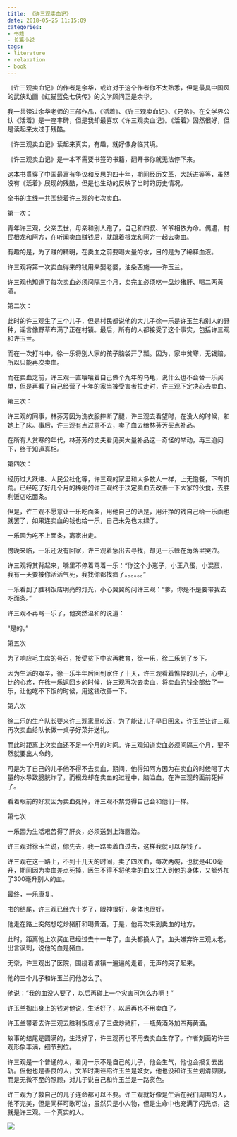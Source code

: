 ```yaml
---
title: 《许三观卖血记》
date: 2018-05-25 11:15:09
categories:
- 书籍
- 长篇小说
tags:
- literature
- relaxation
- book
---
```

《许三观卖血记》的作者是余华，或许对于这个作者你不太熟悉，但是最具中国风的武侠动画《虹猫蓝兔七侠传》的文学顾问正是余华。

我一共读过余华老师的三部作品，《活着》、《许三观卖血记》、《兄弟》。在文学界公认《活着》是一座丰碑，但是我却最喜欢《许三观卖血记》。《活着》固然很好，但是读起来太过于残酷。

 <!-- more -->

《许三观卖血记》读起来真实，有趣，就好像身临其境。

《许三观卖血记》是一本不需要书签的书籍，翻开书你就无法停下来。

这本书贯穿了中国最富有争议和反思的四十年，期间经历文革，大跃进等等，虽然没有《活着》展现的残酷，但是也生动的反映了当时的历史情况。

全书的主线一共围绕着许三观的七次卖血。



第一次：



青年许三观，父亲去世，母亲和别人跑了，自己和四叔、爷爷相依为命。偶遇，村民根龙和阿方，在听闻卖血赚钱后，就跟着根龙和阿方一起去卖血。

有趣的是，为了赚的精明，在卖血之前要喝大量的水，目的是为了稀释血液。

许三观将第一次卖血得来的钱用来娶老婆，油条西施——许玉兰。

许三观也知道了每次卖血必须间隔三个月，卖完血必须吃一盘炒猪肝、喝二两黄酒。




第二次：



此时的许三观生了三个儿子，但是村民都说他的大儿子徐一乐是许玉兰和别人的野种，谣言像野草布满了正在村镇。最后，所有的人都接受了这个事实，包括许三观和许玉兰。

而在一次打斗中，徐一乐将别人家的孩子脑袋开了瓢。因为，家中贫寒，无钱赔，所以只能再次卖血。

而在卖血之前，许三观一直嚷嚷着自己做个九年的乌龟，说什么也不会替一乐买单，但是再看了自己经营了十年的家当被受害者拉走时，许三观下定决心去卖血。



第三次：



许三观的同事，林芬芳因为洗衣服摔断了腿，许三观去看望时，在没人的时候，和她上了床。事后，许三观有点过意不去，卖了血去给林芬芳买点补品。

在所有人贫寒的年代，林芬芳的丈夫看见买大量补品这一奇怪的举动，再三追问下，终于知道真相。




第四次：


经历过大跃进、人民公社化等，许三观的家里和大多数人一样，上无饱餐，下有饥荒。已经吃了好几个月的稀粥的许三观终于决定卖血去改善一下大家的伙食，去胜利饭店吃面条。

但是，许三观不愿意让一乐吃面条，用他自己的话是，用汗挣的钱自己给一乐画也就罢了，如果连卖血的钱也给一乐，自己未免也太绿了。

一乐因为吃不上面条，离家出走。

傍晚来临，一乐还没有回家，许三观着急出去寻找，却见一乐躲在角落里哭泣。

许三观将其背起来，嘴里不停着骂着一乐：“你这个小崽子，小王八蛋，小混蛋，我有一天要被你活活气死，我找你都找疯了。。。。。。”

一乐看到了胜利饭店明亮的灯光，小心翼翼的问许三观：“爹，你是不是要带我去吃面条。”

许三观不再骂一乐了，他突然温和的说道：

“是的。”



第五次




为了响应毛主席的号召，接受贫下中农再教育，徐一乐，徐二乐到了乡下。

因为生活的艰辛，徐一乐半年后回到家住了十天，许三观看着憔悴的儿子，心中无比的心疼，在徐一乐返回乡的时候，许三观再次去卖血，将卖血的钱全部给了一乐，让他吃不下饭的时候，用这钱改善一下。



第六次



徐二乐的生产队长要来许三观家里吃饭，为了能让儿子早日回来，许玉兰让许三观再次卖血给队长做一桌子好菜并送礼。

而此时距离上次卖血还不足一个月的时间。许三观知道卖血必须间隔三个月，要不然就要出人命的。

可是为了自己的儿子他不得不去卖血，期间，他得知阿方因为在卖血的时候喝了大量的水导致膀胱炸了，而根龙却在卖血的过程中，脑溢血，在许三观的面前死掉了。


看着眼前的好友因为卖血死掉，许三观不禁觉得自己会和他们一样。



第七次



一乐因为生活艰苦得了肝炎，必须送到上海医治。


许三观对徐玉兰说，你先去，我一路卖着血过去，这样我就可以存钱了。

许三观在这一路上，不到十几天的时间，卖了四次血，每次两碗，也就是400毫升，期间因为卖血差点死掉，医生不得不将他卖的血又注入到他的身体，又额外加了300毫升别人的血。


最终，一乐康复。



书的结尾，许三观已经六十岁了，眼神很好，身体也很好。


他走在路上突然想吃炒猪肝和喝黄酒。于是，他再次来到卖血的地方。

此时，距离他上次买血已经过去十一年了，血头都换人了。血头嫌弃许三观太老，出言讽刺，说他的血是猪血。

无奈，许三观出了医院，围绕着城镇一遍遍的走着，无声的哭了起来。

他的三个儿子和许玉兰问他怎么了。

他说：“我的血没人要了，以后再碰上一个灾害可怎么办啊！”

许玉兰掏出身上的钱对他说，生活好了，以后再也不用卖血了。

许玉兰带着去许三观去胜利饭店点了三盘炒猪肝，一瓶黄酒外加四两黄酒。



故事的结尾是圆满的，生活好了，许三观再也不用去卖血生存了。作者刻画的许三观形象丰满，细节到位。

许三观是一个普通的人，看见一乐不是自己的儿子，他会生气，他也会报复去出轨。但他也是善良的人，文革时期诬陷许玉兰是妓女，他也没和许玉兰划清界限，而是无微不至的照顾，对儿子说自己和许玉兰是一路货色。

许三观为了救自己的儿子连命都可以不要。许三观就好像是生活在我们周围的人，他不完美，但是同样可歌可泣，虽然只是小人物，但是生命中也充满了闪光点，这就是许三观。一个真实的人。

![](/images/book/5.jpg)

